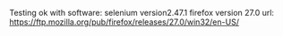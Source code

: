 Testing ok with software:
selenium version2.47.1
firefox version 27.0
  url: https://ftp.mozilla.org/pub/firefox/releases/27.0/win32/en-US/